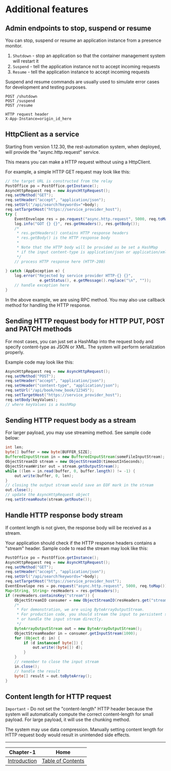 # Additional features

## Admin endpoints to stop, suspend or resume

You can stop, suspend or resume an application instance from a presence monitor.

1. `Shutdown` - stop an application so that the container management system will restart it
2. `Suspend` - tell the application instance not to accept incoming requests
3. `Resume` - tell the application instance to accept incoming requests

Suspend and resume commands are usually used to simulate error cases for development and testing purposes.

```
POST /shutdown
POST /suspend
POST /resume

HTTP request header
X-App-Instance=origin_id_here
```

## HttpClient as a service

Starting from version 1.12.30, the rest-automation system, when deployed, will provide the "async.http.request" service.

This means you can make a HTTP request without using a HttpClient.

For example, a simple HTTP GET request may look like this:

```java
// the target URL is constructed from the relay 
PostOffice po = PostOffice.getInstance();
AsyncHttpRequest req = new AsyncHttpRequest();
req.setMethod("GET");
req.setHeader("accept", "application/json");
req.setUrl("/api/search?keywords="+body);
req.setTargetHost("https://service_provider_host");
try {
    EventEnvelope res = po.request("async.http.request", 5000, req.toMap());
    log.info("GOT {} {}", res.getHeaders(), res.getBody());
    /*
     * res.getHeaders() contains HTTP response headers
     * res.getBody() is the HTTP response body
     *
     * Note that the HTTP body will be provided as be set a HashMap
     * if the input content-type is application/json or application/xml.
     */ 
    // process HTTP response here (HTTP-200)
    
} catch (AppException e) {
    log.error("Rejected by service provider HTTP-{} {}", 
               e.getStatus(), e.getMessage().replace("\n", ""));
    // handle exception here
}
```
In the above example, we are using RPC method. You may also use callback method for handling the HTTP response.

## Sending HTTP request body for HTTP PUT, POST and PATCH methods

For most cases, you can just set a HashMap into the request body and specify content-type as JSON or XML.
The system will perform serialization properly.

Example code may look like this:

```java
AsyncHttpRequest req = new AsyncHttpRequest();
req.setMethod("POST");
req.setHeader("accept", "application/json");
req.setHeader("content-type", "application/json");
req.setUrl("/api/book/new_book/12345");
req.setTargetHost("https://service_provider_host");
req.setBody(keyValues);
// where keyValues is a HashMap
```

## Sending HTTP request body as a stream

For larger payload, you may use streaming method. See sample code below:

```java
int len;
byte[] buffer = new byte[BUFFER_SIZE];
BufferedInputStream in = new BufferedInputStream(someFileInputStream);
ObjectStreamIO stream = new ObjectStreamIO(timeoutInSeconds);
ObjectStreamWriter out = stream.getOutputStream();
while ((len = in.read(buffer, 0, buffer.length)) != -1) {
    out.write(buffer, 0, len);
}
// closing the output stream would save an EOF mark in the stream
out.close();
// update the AsyncHttpRequest object
req.setStreamRoute(stream.getRoute());
```

## Handle HTTP response body stream

If content length is not given, the response body will be received as a stream.

Your application should check if the HTTP response headers contains a "stream" header.
Sample code to read the stream may look like this:

```java
PostOffice po = PostOffice.getInstance();
AsyncHttpRequest req = new AsyncHttpRequest();
req.setMethod("GET");
req.setHeader("accept", "application/json");
req.setUrl("/api/search?keywords="+body);
req.setTargetHost("https://service_provider_host");
EventEnvelope res = po.request("async.http.request", 5000, req.toMap());
Map<String, String> resHeaders = res.getHeaders();
if (resHeaders.containsKey("stream")) {
    ObjectStreamIO consumer = new ObjectStreamIO(resHeaders.get("stream"));
    /*
     * For demonstration, we are using ByteArrayOutputStream.
     * For production code, you should stream the input to persistent storage
     * or handle the input stream directly.
     */
    ByteArrayOutputStream out = new ByteArrayOutputStream();
    ObjectStreamReader in = consumer.getInputStream(1000);
    for (Object d: in) {
        if (d instanceof byte[]) {
            out.write((byte[]) d);
        }
    }
    // remember to close the input stream
    in.close();
    // handle the result
    byte[] result = out.toByteArray();
}
```

## Content length for HTTP request

`Important` - Do not set the "content-length" HTTP header because the system will automatically compute the
correct content-length for small payload. For large payload, it will use the chunking method.

The system may use data compression. Manually setting content length for HTTP request body would result
in unintended side effects.

---

| Chapter-1                                | Home                                     |
| :---------------------------------------:|:----------------------------------------:|
| [Introduction](CHAPTER-1.md)             | [Table of Contents](TABLE-OF-CONTENTS.md)|